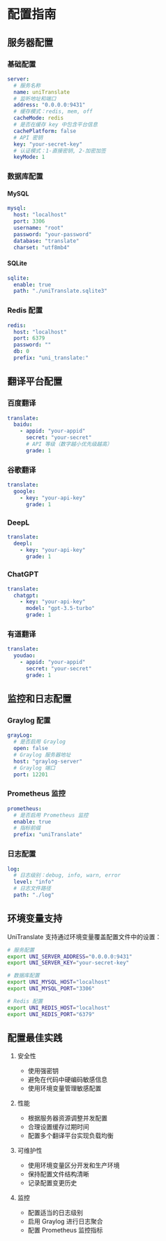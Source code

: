 # 配置指南

## 服务器配置

### 基础配置

```yaml
server:
  # 服务名称
  name: uniTranslate
  # 监听地址和端口
  address: "0.0.0.0:9431"
  # 缓存模式：redis, mem, off
  cacheMode: redis
  # 是否在缓存 key 中包含平台信息
  cachePlatform: false
  # API 密钥
  key: "your-secret-key"
  # 认证模式：1-直接密钥, 2-加密加签
  keyMode: 1
```

### 数据库配置

#### MySQL
```yaml
mysql:
  host: "localhost"
  port: 3306
  username: "root"
  password: "your-password"
  database: "translate"
  charset: "utf8mb4"
```

#### SQLite
```yaml
sqlite:
  enable: true
  path: "./uniTranslate.sqlite3"
```

### Redis 配置

```yaml
redis:
  host: "localhost"
  port: 6379
  password: ""
  db: 0
  prefix: "uni_translate:"
```

## 翻译平台配置

### 百度翻译

```yaml
translate:
  baidu:
    - appid: "your-appid"
      secret: "your-secret"
      # API 等级（数字越小优先级越高）
      grade: 1
```

### 谷歌翻译

```yaml
translate:
  google:
    - key: "your-api-key"
      grade: 1
```

### DeepL

```yaml
translate:
  deepl:
    - key: "your-api-key"
      grade: 1
```

### ChatGPT

```yaml
translate:
  chatgpt:
    - key: "your-api-key"
      model: "gpt-3.5-turbo"
      grade: 1
```

### 有道翻译

```yaml
translate:
  youdao:
    - appid: "your-appid"
      secret: "your-secret"
      grade: 1
```

## 监控和日志配置

### Graylog 配置

```yaml
grayLog:
  # 是否启用 Graylog
  open: false
  # Graylog 服务器地址
  host: "graylog-server"
  # Graylog 端口
  port: 12201
```

### Prometheus 监控

```yaml
prometheus:
  # 是否启用 Prometheus 监控
  enable: true
  # 指标前缀
  prefix: "uniTranslate"
```

### 日志配置

```yaml
log:
  # 日志级别：debug, info, warn, error
  level: "info"
  # 日志文件路径
  path: "./log"
```

## 环境变量支持

UniTranslate 支持通过环境变量覆盖配置文件中的设置：

```bash
# 服务配置
export UNI_SERVER_ADDRESS="0.0.0.0:9431"
export UNI_SERVER_KEY="your-secret-key"

# 数据库配置
export UNI_MYSQL_HOST="localhost"
export UNI_MYSQL_PORT="3306"

# Redis 配置
export UNI_REDIS_HOST="localhost"
export UNI_REDIS_PORT="6379"
```

## 配置最佳实践

1. 安全性
   - 使用强密钥
   - 避免在代码中硬编码敏感信息
   - 使用环境变量管理敏感配置

2. 性能
   - 根据服务器资源调整并发配置
   - 合理设置缓存过期时间
   - 配置多个翻译平台实现负载均衡

3. 可维护性
   - 使用环境变量区分开发和生产环境
   - 保持配置文件结构清晰
   - 记录配置变更历史

4. 监控
   - 配置适当的日志级别
   - 启用 Graylog 进行日志聚合
   - 配置 Prometheus 监控指标
